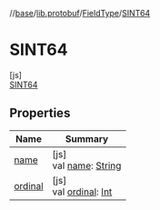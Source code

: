 //[base](../../../../index.md)/[lib.protobuf](../../index.md)/[FieldType](../index.md)/[SINT64](index.md)

# SINT64

[js]\
[SINT64](index.md)

## Properties

| Name | Summary |
|---|---|
| [name](../../-wire-type/-f-i-x-e-d32/index.md#-372974862%2FProperties%2F-951264851) | [js]<br>val [name](../../-wire-type/-f-i-x-e-d32/index.md#-372974862%2FProperties%2F-951264851): [String](https://kotlinlang.org/api/latest/jvm/stdlib/kotlin/-string/index.html) |
| [ordinal](../../-wire-type/-f-i-x-e-d32/index.md#-739389684%2FProperties%2F-951264851) | [js]<br>val [ordinal](../../-wire-type/-f-i-x-e-d32/index.md#-739389684%2FProperties%2F-951264851): [Int](https://kotlinlang.org/api/latest/jvm/stdlib/kotlin/-int/index.html) |
